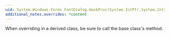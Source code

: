 ```yaml
---
uid: System.Windows.Forms.FontDialog.HookProc(System.IntPtr,System.Int32,System.IntPtr,System.IntPtr)
additional_notes.overrides: *content
---
```


<p>When overriding <xref href="System.Windows.Forms.FontDialog.HookProc(System.IntPtr,System.Int32,System.IntPtr,System.IntPtr)"></xref> in a derived class, be sure to call the base class's <xref href="System.Windows.Forms.FontDialog.HookProc(System.IntPtr,System.Int32,System.IntPtr,System.IntPtr)"></xref> method.</p>



